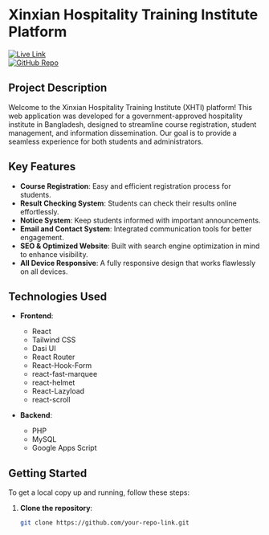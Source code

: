 # Xinxian Hospitality Training Institute Platform

[![Live Link](https://img.shields.io/badge/Live%20Link-Click%20Here-brightgreen)](https://your-live-link.com)  
[![GitHub Repo](https://img.shields.io/badge/GitHub%20Repo-Click%20Here-blue)](https://github.com/your-repo-link)

## Project Description

Welcome to the Xinxian Hospitality Training Institute (XHTI) platform! This web application was developed for a government-approved hospitality institute in Bangladesh, designed to streamline course registration, student management, and information dissemination. Our goal is to provide a seamless experience for both students and administrators.

## Key Features

- **Course Registration**: Easy and efficient registration process for students.
- **Result Checking System**: Students can check their results online effortlessly.
- **Notice System**: Keep students informed with important announcements.
- **Email and Contact System**: Integrated communication tools for better engagement.
- **SEO & Optimized Website**: Built with search engine optimization in mind to enhance visibility.
- **All Device Responsive**: A fully responsive design that works flawlessly on all devices.

## Technologies Used

- **Frontend**:
  - React
  - Tailwind CSS
  - Dasi UI
  - React Router
  - React-Hook-Form
  - react-fast-marquee
  - react-helmet
  - React-Lazyload
  - react-scroll

- **Backend**:
  - PHP
  - MySQL
  - Google Apps Script

## Getting Started

To get a local copy up and running, follow these steps:

1. **Clone the repository**:
   ```bash
   git clone https://github.com/your-repo-link.git
